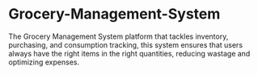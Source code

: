 # Grocery-Management-System
The Grocery Management System platform that tackles inventory, purchasing, and consumption tracking, this system ensures that users always have the right items in the right quantities, reducing wastage and optimizing expenses.
